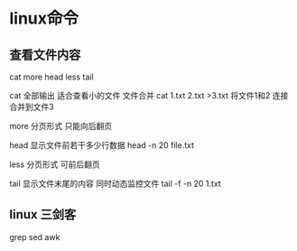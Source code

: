 # linux命令

## 查看文件内容
cat more head less tail

cat 全部输出 适合查看小的文件 文件合并 cat 1.txt 2.txt >3.txt 将文件1和2 连接合并到文件3

more 分页形式 只能向后翻页
 
head 显示文件前若干多少行数据 head -n 20 file.txt

less 分页形式 可前后翻页

tail 显示文件末尾的内容 同时动态监控文件 tail -f -n 20 1.txt

## linux 三剑客
grep sed awk


